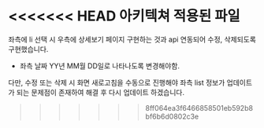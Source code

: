 <<<<<<< HEAD
아키텍쳐 적용된 파일
=======
좌측에 li 선택 시 우측에 상세보기 페이지 구현하는 것과 api 연동되어 수정, 삭제되도록 구현했습니다.
* 좌측 날짜 YY년 MM월 DD일로 나타나도록 변경해야함.

다만, 수정 또는 삭제 시 화면 새로고침을 수동으로 진행해야 좌측 list 정보가 업데이트가 되는 문제점이 존재하여 해결 후 다시 업데이트 하겠습니다.
>>>>>>> 8ff064ea3f6466858501eb592b8bf6b6d0802c3e
